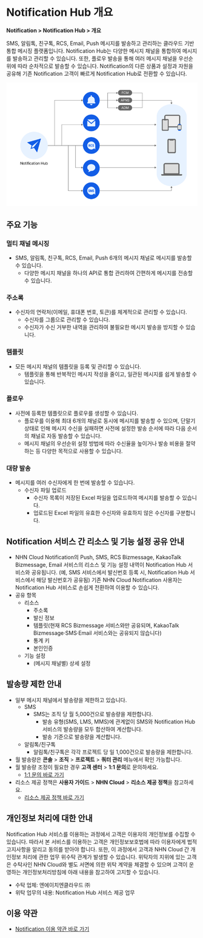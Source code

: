 <style>
.page__rnb .lst_rnb_item .rnb_item:first-of-type a {
    display: inline !important;
}
</style>
<h1>Notification Hub 개요</h1>

**Notification > Notification Hub > 개요**

SMS, 알림톡, 친구톡, RCS, Email, Push 메시지를 발송하고 관리하는 클라우드 기반 통합 메시징 플랫폼입니다. Notification Hub는 다양한 메시지 채널을 통합하여 메시지를 발송하고 관리할 수 있습니다. 또한, 플로우 발송을 통해 여러 메시지 채널을 우선순위에 따라 순차적으로 발송할 수 있습니다. Notification의 다른 상품과 설정과 자원을 공유해 기존 Notification 고객이 빠르게 Notification Hub로 전환할 수 있습니다.

![전체 구조](../img/overview_800.png)

## 주요 기능

### 멀티 채널 메시징

* SMS, 알림톡, 친구톡, RCS, Email, Push 6개의 메시지 채널로 메시지를 발송할 수 있습니다.
    * 다양한 메시지 채널을 하나의 API로 통합 관리하여 간편하게 메시지를 전송할 수 있습니다.

### 주소록

* 수신자의 연락처(이메일, 휴대폰 번호, 토큰)를 체계적으로 관리할 수 있습니다.
    * 수신자를 그룹으로 관리할 수 있습니다.
    * 수신자가 수신 거부한 내역을 관리하여 불필요한 메시지 발송을 방지할 수 있습니다.

### 템플릿

* 모든 메시지 채널의 템플릿을 등록 및 관리할 수 있습니다.
    * 템플릿을 통해 반복적인 메시지 작성을 줄이고, 일관된 메시지를 쉽게 발송할 수 있습니다.

### 플로우

* 사전에 등록한 템플릿으로 플로우를 생성할 수 있습니다.
    * 플로우를 이용해 최대 6개의 채널로 동시에 메시지를 발송할 수 있으며, 단말기 상태로 인해 메시지 수신을 실패하면 사전에 설정한 발송 순서에 따라 다음 순서의 채널로 자동 발송할 수 있습니다.
    * 메시지 채널의 우선순위 설정 방법에 따라 수신율을 높이거나 발송 비용을 절약하는 등 다양한 목적으로 사용할 수 있습니다.

### 대량 발송

* 메시지를 여러 수신자에게 한 번에 발송할 수 있습니다.
    * 수신자 파일 업로드
        * 수신자 목록이 저장된 Excel 파일을 업로드하여 메시지를 발송할 수 있습니다.
        * 업로드된 Excel 파일의 유효한 수신자와 유효하지 않은 수신자를 구분합니다.

## Notification 서비스 간 리소스 및 기능 설정 공유 안내

* NHN Cloud Notification의 Push, SMS, RCS Bizmessage, KakaoTalk Bizmessage, Email 서비스의 리소스 및 기능 설정 내역이 Notification Hub 서비스와 공유됩니다. (예, SMS 서비스에서 발신번호 등록 시, Notification Hub 서비스에서 해당 발신번호가 공유됨)
  기존 NHN Cloud Notification 사용자는 Notification Hub 서비스로 손쉽게 전환하여 이용할 수 있습니다.
* 공유 항목
    * 리소스
        * 주소록
        * 발신 정보
        * 템플릿(현재 RCS Bizmessage 서비스와만 공유되며, KakaoTalk Bizmessage·SMS·Email 서비스와는 공유되지 않습니다)
        * 통계 키
        * 본인인증
    * 기능 설정
        * (메시지 채널별) 상세 설정

## 발송량 제한 안내

* 일부 메시지 채널에서 발송량을 제한하고 있습니다.
    * SMS
        * SMS는 조직 당 월 5,000건으로 발송량을 제한합니다.
            * 발송 유형(SMS, LMS, MMS)에 관계없이 SMS와 Notification Hub 서비스의 발송량을 모두 합산하여 계산합니다.
            * 발송 기준으로 발송량을 계산합니다.
    * 알림톡/친구톡
        * 알림톡/친구톡은 각각 프로젝트 당 일 1,000건으로 발송량을 제한합니다.
* 월 발송량은 **콘솔** > **조직** > **프로젝트** > **쿼터 관리** 메뉴에서 확인 가능합니다.
* 월 발송량 조정이 필요한 경우 **고객 센터** > **1:1 문의**로 문의하세요.
    * [1:1 문의 바로 가기](https://www.nhncloud.com/kr/support/inquiry)
* 리소스 제공 정책은 **사용자 가이드** > **NHN Cloud** > **리소스 제공 정책**을 참고하세요.
    * [리소스 제공 정책 바로 가기](https://docs.nhncloud.com/ko/nhncloud/ko/resource-policy/)

## 개인정보 처리에 대한 안내

Notification Hub 서비스를 이용하는 과정에서 고객은 이용자의 개인정보를 수집할 수 있습니다. 따라서 본 서비스를 이용하는 고객은 개인정보보호법에 따라 이용자에게 법적 고지사항을 알리고 동의를 받아야 합니다.
또한, 이 과정에서 고객과 NHN Cloud 간 개인정보 처리에 관한 업무 위수탁 관계가 발생할 수 있습니다. 위탁자의 지위에 있는 고객은 수탁사인 NHN Cloud와 별도 서면에 의한 위탁 계약을 체결할 수 있으며 고객이 운영하는 개인정보처리방침에 아래 내용을 참고하여 고지할 수 있습니다.

* 수탁 업체: 엔에이치엔클라우드 ㈜
* 위탁 업무의 내용: Notification Hub 서비스 제공 업무

## 이용 약관

* [Notification 이용 약관 바로 가기](https://kr1-0lodw5frr5-real.api.nhncloudservice.com/popup/terms)
